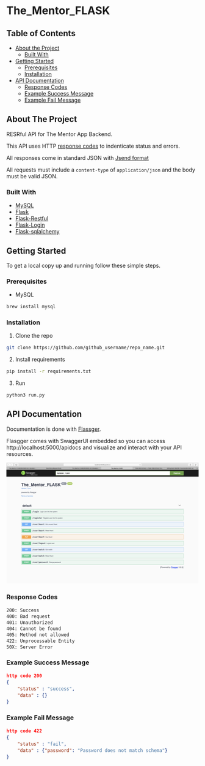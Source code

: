 # The_Mentor_FLASK

<!-- TABLE OF CONTENTS -->
## Table of Contents

* [About the Project](#about-the-project)
  * [Built With](#built-with)
* [Getting Started](#getting-started)
  * [Prerequisites](#prerequisites)
  * [Installation](#installation)
* [API Documentation](#api-doc)
  * [Response Codes](#response-codes)
  * [Example Success Message](#example-success-message)
  * [Example Fail Message](#example-fail-message)



<!-- ABOUT THE PROJECT -->
## About The Project
RESRful API for The Mentor App Backend.

This API uses HTTP [response codes](https://en.wikipedia.org/wiki/List_of_HTTP_status_codes) to indenticate status and errors. 

All responses come in standard JSON with [Jsend format](https://github.com/omniti-labs/jsend)

All requests must include a `content-type` of `application/json` and the body must be valid JSON.

### Built With
* [MySQL](https://www.mysql.com)
* [Flask](https://flask.palletsprojects.com/en/1.1.x/)
* [Flask-Restful](https://flask-restful.readthedocs.io/en/latest/)
* [Flask-Login](https://flask-login.readthedocs.io/en/latest/)
* [Flask-sqlalchemy](https://flask-sqlalchemy.palletsprojects.com/en/2.x/)


<!-- GETTING STARTED -->
## Getting Started

To get a local copy up and running follow these simple steps.

### Prerequisites

* MySQL
```sh
brew install mysql
```

### Installation

1. Clone the repo
```sh
git clone https://github.com/github_username/repo_name.git
```
2. Install requirements
```sh
pip install -r requirements.txt
```
3. Run
```sh
python3 run.py
```
<!-- API DOC -->
## API Documentation
Documentation is done with [Flassger](https://github.com/flasgger/flasgger).

Flasgger comes with SwaggerUI embedded so you can access http://localhost:5000/apidocs and visualize and interact with your API resources.

[![Swagger UI Screen Shot][swagger-screenshot]](http://localhost:5000/apidocs)

### Response Codes
```
200: Success
400: Bad request
401: Unauthorized
404: Cannot be found
405: Method not allowed
422: Unprocessable Entity 
50X: Server Error
```

### Example Success Message
```json
http code 200
{
	"status" : "success",
	"data" : {}
}
```
### Example Fail Message
```json
http code 422
{
	"status" : "fail",
	"data" : {"password": "Password does not match schema"}
}
```

<!-- MARKDOWN LINKS & IMAGES -->
<!-- https://www.markdownguide.org/basic-syntax/#reference-style-links -->
[swagger-screenshot]: image/Screenshot.png
